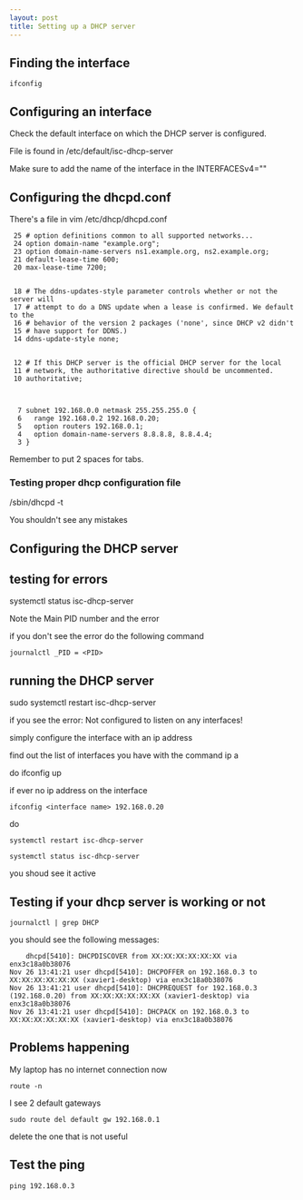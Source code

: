 ```yaml
---
layout: post
title: Setting up a DHCP server
---
```




## Finding the interface

    ifconfig 


## Configuring an interface

Check the default interface on which the DHCP server is configured.

File is found in /etc/default/isc-dhcp-server

Make sure to add the name of the interface in the INTERFACESv4=""



## Configuring the dhcpd.conf

There's a file in vim /etc/dhcp/dhcpd.conf


     25 # option definitions common to all supported networks...
     24 option domain-name "example.org";
     23 option domain-name-servers ns1.example.org, ns2.example.org;
     21 default-lease-time 600;
     20 max-lease-time 7200;


     18 # The ddns-updates-style parameter controls whether or not the server will
     17 # attempt to do a DNS update when a lease is confirmed. We default to the
     16 # behavior of the version 2 packages ('none', since DHCP v2 didn't
     15 # have support for DDNS.)
     14 ddns-update-style none;


     12 # If this DHCP server is the official DHCP server for the local
     11 # network, the authoritative directive should be uncommented.
     10 authoritative;



      7 subnet 192.168.0.0 netmask 255.255.255.0 {
      6   range 192.168.0.2 192.168.0.20;
      5   option routers 192.168.0.1;
      4   option domain-name-servers 8.8.8.8, 8.8.4.4;
      3 }


Remember to put 2 spaces for tabs.


### Testing proper dhcp configuration file
/sbin/dhcpd -t

You shouldn't see any mistakes


## Configuring the DHCP server


## testing for errors

systemctl status isc-dhcp-server

Note the Main PID number and the error

if you don't see the error do the following command

    journalctl _PID = <PID>
    
    
## running the DHCP server 

sudo systemctl restart isc-dhcp-server
    
if you see the error: Not configured to listen on any interfaces!

simply configure the interface with an ip address
    
find out the list of interfaces you have with the command ip a
    
do ifconfig <interface name> up
    
    
if ever no ip address on the interface 

    ifconfig <interface name> 192.168.0.20
    
    

    
do 
    
    systemctl restart isc-dhcp-server
    
    systemctl status isc-dhcp-server
    
you shoud see it active
    
    
## Testing if your dhcp server is working or not
    
    journalctl | grep DHCP
    
you should see the following messages:
    
        dhcpd[5410]: DHCPDISCOVER from XX:XX:XX:XX:XX:XX via enx3c18a0b38076
    Nov 26 13:41:21 user dhcpd[5410]: DHCPOFFER on 192.168.0.3 to XX:XX:XX:XX:XX:XX (xavier1-desktop) via enx3c18a0b38076
    Nov 26 13:41:21 user dhcpd[5410]: DHCPREQUEST for 192.168.0.3 (192.168.0.20) from XX:XX:XX:XX:XX:XX (xavier1-desktop) via enx3c18a0b38076
    Nov 26 13:41:21 user dhcpd[5410]: DHCPACK on 192.168.0.3 to XX:XX:XX:XX:XX:XX (xavier1-desktop) via enx3c18a0b38076


    
    
    
## Problems happening
    
My laptop has no internet connection now
    
    route -n 
    
I see 2 default gateways
    
    sudo route del default gw 192.168.0.1

    
delete the one that is not useful
    
    
## Test the ping 
    
    ping 192.168.0.3
    